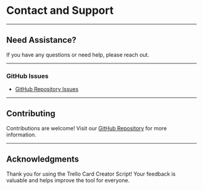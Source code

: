 # Contact and Support

---

## Need Assistance?

If you have any questions or need help, please reach out.

---

### GitHub Issues

- [GitHub Repository Issues](https://github.com/csnp/create_trello_cards/issues)

---

## Contributing

Contributions are welcome! Visit our [GitHub Repository](https://github.com/csnp/create_trello_cards) for more information.

---

## Acknowledgments

Thank you for using the Trello Card Creator Script! Your feedback is valuable and helps improve the tool for everyone.
